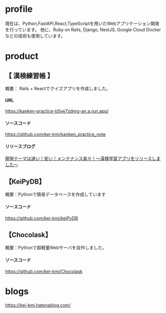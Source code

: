 # profile
現在は、Python,FastAPI,React,TypeScriptを用いたWebアプリケーション開発を行っています。
他に、Ruby on Rails, Django, NestJS, Google Cloud Dockerなどの技術も使用しています。

# product
## 【 漢検練習帳 】  
概要： Rails + Reactでクイズアプリを作成しました。

#### URL
https://kanken-practice-b5ve7zdnrq-an.a.run.app/

#### ソースコード
https://github.com/kei-kmj/kanken_practice_note

#### リリースブログ
[開発テーマは速い！安い！メンテナンス楽々！～漢検学習アプリをリリースしました～](https://kei-kmj.hatenablog.com/draft/entry/i7uIn0z1J15X_f6vz54wvxS5mVY)

## 【KeiPyDB】
概要：Pythonで簡易データベースを作成しています

#### ソースコード
https://github.com/kei-kmj/keiPyDB


## 【Chocolask】
概要：Pythonで超軽量Webサーバを自作しました。

#### ソースコード
https://github.com/kei-kmj/Chocolask



# blogs
https://kei-kmj.hatenablog.com/
